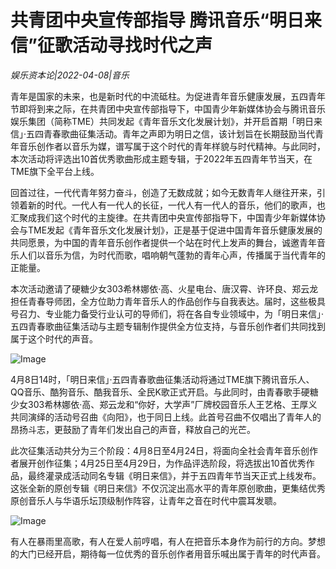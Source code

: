 # 共青团中央宣传部指导 腾讯音乐“明日来信”征歌活动寻找时代之声

*娱乐资本论|2022-04-08|音乐*

青年是国家的未来，也是新时代的中流砥柱。为促进青年音乐健康发展，五四青年节即将到来之际，在共青团中央宣传部指导下，中国青少年新媒体协会与腾讯音乐娱乐集团（简称TME）共同发起《青年音乐文化发展计划》，并开启首期「明日来信」·五四青春歌曲征集活动。青年之声即为明日之信，该计划旨在长期鼓励当代青年音乐创作者以音乐为媒，谱写属于这个时代的青年样貌与时代精神。与此同时，本次活动将评选出10首优秀歌曲形成主题专辑，于2022年五四青年节当天，在TME旗下全平台上线。

回首过往，一代代青年努力奋斗，创造了无数成就；如今无数青年人继往开来，引领着新的时代。一代人有一代人的长征，一代人有一代人的音乐，他们的歌声，也汇聚成我们这个时代的主旋律。在共青团中央宣传部指导下，中国青少年新媒体协会与TME发起《青年音乐文化发展计划》，正是基于促进中国青年音乐健康发展的共同愿景，为中国的青年音乐创作者提供一个站在时代上发声的舞台，诚邀青年音乐人们以音乐为信，为时代而歌，唱响朝气蓬勃的青年心声，传播属于当代青年的正能量。

本次活动邀请了硬糖少女303希林娜依·高、火星电台、唐汉霄、许环良、郑云龙担任青春导师团，全方位助力青年音乐人的作品创作与自我表达。届时，这些极具号召力、专业能力备受行业认可的导师们，将在各自专业领域中，为「明日来信」·五四青春歌曲征集活动与主题专辑制作提供全方位支持，与音乐创作者们共同找到属于这个时代的声音。

![Image](http://static.ylzbl.com/uploads/ueditor/php/upload/image/20220408/1649410953406599.png)

4月8日14时，「明日来信」·五四青春歌曲征集活动将通过TME旗下腾讯音乐人、QQ音乐、酷狗音乐、酷我音乐、全民K歌正式开启。与此同时，由青春歌手硬糖少女303希林娜依·高、郑云龙和“你好，大学声”厂牌校园音乐人王艺格、王厚义共同演绎的活动号召曲《向阳》，也于同日上线。此首号召曲不仅唱出了青年人的昂扬斗志，更鼓励了青年们发出自己的声音，释放自己的光芒。

此次征集活动共分为三个阶段：4月8日至4月24日，将面向全社会青年音乐创作者展开创作征集；4月25日至4月29日，为作品评选阶段，将选拔出10首优秀作品，最终灌录成活动同名专辑《明日来信》，并于五四青年节当天正式上线发布。这张全新的原创专辑《明日来信》不仅沉淀出高水平的青年原创歌曲，更集结优秀原创音乐人与华语乐坛顶级制作阵容，让青年之音在时代中震耳发聩。

![Image](http://static.ylzbl.com/uploads/ueditor/php/upload/image/20220408/1649410964213758.png)

有人在暴雨里高歌，有人在爱人前哼唱，有人在把音乐本身作为前行的方向。梦想的大门已经开启，期待每一位优秀的音乐创作者用音乐喊出属于青年的时代声音。


